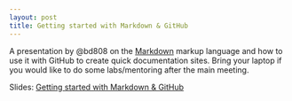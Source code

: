 ```yaml
---
layout: post
title: Getting started with Markdown & GitHub
---
```


A presentation by @bd808 on the
[Markdown](https://daringfireball.net/projects/markdown/syntax) markup
language and how to use it with GitHub to create quick documentation sites.
Bring your laptop if you would like to do some labs/mentoring after the main
meeting.

Slides: [Getting started with Markdown & GitHub](/markdown-on-github/)
